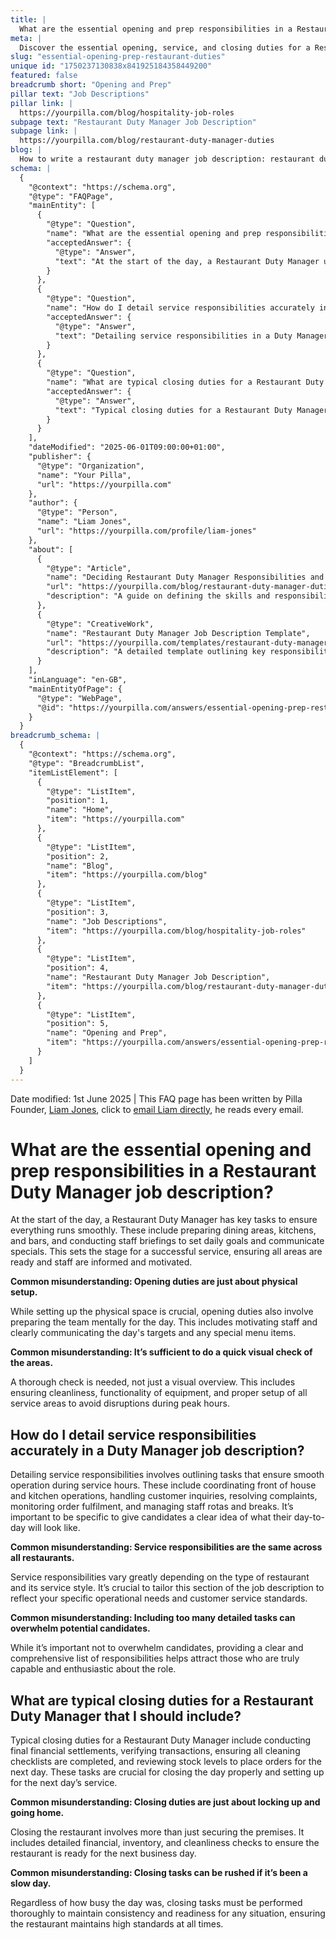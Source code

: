 ```yaml
---
title: |
  What are the essential opening and prep responsibilities in a Restaurant Duty Manager job description?
meta: |
  Discover the essential opening, service, and closing duties for a Restaurant Duty Manager, including common misconceptions about each role.
slug: "essential-opening-prep-restaurant-duties"
unique id: "1750237130838x841925184358449200"
featured: false
breadcrumb short: "Opening and Prep"
pillar text: "Job Descriptions"
pillar link: |
  https://yourpilla.com/blog/hospitality-job-roles
subpage text: "Restaurant Duty Manager Job Description"
subpage link: |
  https://yourpilla.com/blog/restaurant-duty-manager-duties
blog: |
  How to write a restaurant duty manager job description: restaurant duty manager job description template included.
schema: |
  {
    "@context": "https://schema.org",
    "@type": "FAQPage",
    "mainEntity": [
      {
        "@type": "Question",
        "name": "What are the essential opening and prep responsibilities in a Restaurant Duty Manager job description?",
        "acceptedAnswer": {
          "@type": "Answer",
          "text": "At the start of the day, a Restaurant Duty Manager undertakes key tasks to ensure smooth operations. Responsibilities include preparing dining areas, kitchens, and bars, and conducting staff briefings to communicate daily goals and special menu items. This setup ensures all areas are ready for service, and staff are well-informed and motivated."
        }
      },
      {
        "@type": "Question",
        "name": "How do I detail service responsibilities accurately in a Duty Manager job description?",
        "acceptedAnswer": {
          "@type": "Answer",
          "text": "Detailing service responsibilities in a Duty Manager job description involves outlining tasks vital for smooth operation during service hours. These include coordinating front and back house operations, handling customer inquiries, resolving complaints, monitoring order fulfilment, and managing staff rotas and breaks. It's essential to tailor this section to specific operational needs and customer service standards."
        }
      },
      {
        "@type": "Question",
        "name": "What are typical closing duties for a Restaurant Duty Manager that I should include?",
        "acceptedAnswer": {
          "@type": "Answer",
          "text": "Typical closing duties for a Restaurant Duty Manager include conducting final financial settlements, verifying transactions, ensuring cleaning checklists are completed, and reviewing stock levels to place orders for the next day. These tasks ensure the restaurant is properly closed and prepared for the next day’s service."
        }
      }
    ],
    "dateModified": "2025-06-01T09:00:00+01:00",
    "publisher": {
      "@type": "Organization",
      "name": "Your Pilla",
      "url": "https://yourpilla.com"
    },
    "author": {
      "@type": "Person",
      "name": "Liam Jones",
      "url": "https://yourpilla.com/profile/liam-jones"
    },
    "about": [
      {
        "@type": "Article",
        "name": "Deciding Restaurant Duty Manager Responsibilities and Skills",
        "url": "https://yourpilla.com/blog/restaurant-duty-manager-duties",
        "description": "A guide on defining the skills and responsibilities required for a Restaurant Duty Manager, ensuring a comprehensive understanding for potential candidates."
      },
      {
        "@type": "CreativeWork",
        "name": "Restaurant Duty Manager Job Description Template",
        "url": "https://yourpilla.com/templates/restaurant-duty-manager-job-description",
        "description": "A detailed template outlining key responsibilities and qualifications for the role of a Restaurant Duty Manager, meant to assist employers in crafting effective job descriptions."
      }
    ],
    "inLanguage": "en-GB",
    "mainEntityOfPage": {
      "@type": "WebPage",
      "@id": "https://yourpilla.com/answers/essential-opening-prep-restaurant-duties"
    }
  }
breadcrumb_schema: |
  {
    "@context": "https://schema.org",
    "@type": "BreadcrumbList",
    "itemListElement": [
      {
        "@type": "ListItem",
        "position": 1,
        "name": "Home",
        "item": "https://yourpilla.com"
      },
      {
        "@type": "ListItem",
        "position": 2,
        "name": "Blog",
        "item": "https://yourpilla.com/blog"
      },
      {
        "@type": "ListItem",
        "position": 3,
        "name": "Job Descriptions",
        "item": "https://yourpilla.com/blog/hospitality-job-roles"
      },
      {
        "@type": "ListItem",
        "position": 4,
        "name": "Restaurant Duty Manager Job Description",
        "item": "https://yourpilla.com/blog/restaurant-duty-manager-duties"
      },
      {
        "@type": "ListItem",
        "position": 5,
        "name": "Opening and Prep",
        "item": "https://yourpilla.com/answers/essential-opening-prep-restaurant-duties"
      }
    ]
  }
---
```


Date modified: 1st June 2025 | This FAQ page has been written by Pilla Founder, [Liam Jones](https://yourpilla.com/profile/liam-jones), click to [email Liam directly](https://mailto:liam@yourpilla.com), he reads every email.

# What are the essential opening and prep responsibilities in a Restaurant Duty Manager job description?

At the start of the day, a Restaurant Duty Manager has key tasks to ensure everything runs smoothly. These include preparing dining areas, kitchens, and bars, and conducting staff briefings to set daily goals and communicate specials. This sets the stage for a successful service, ensuring all areas are ready and staff are informed and motivated.

**Common misunderstanding: Opening duties are just about physical setup.**

While setting up the physical space is crucial, opening duties also involve preparing the team mentally for the day. This includes motivating staff and clearly communicating the day's targets and any special menu items.

**Common misunderstanding: It’s sufficient to do a quick visual check of the areas.**

A thorough check is needed, not just a visual overview. This includes ensuring cleanliness, functionality of equipment, and proper setup of all service areas to avoid disruptions during peak hours.

## How do I detail service responsibilities accurately in a Duty Manager job description?

Detailing service responsibilities involves outlining tasks that ensure smooth operation during service hours. These include coordinating front of house and kitchen operations, handling customer inquiries, resolving complaints, monitoring order fulfilment, and managing staff rotas and breaks. It’s important to be specific to give candidates a clear idea of what their day-to-day will look like.

**Common misunderstanding: Service responsibilities are the same across all restaurants.**

Service responsibilities vary greatly depending on the type of restaurant and its service style. It’s crucial to tailor this section of the job description to reflect your specific operational needs and customer service standards.

**Common misunderstanding: Including too many detailed tasks can overwhelm potential candidates.**

While it’s important not to overwhelm candidates, providing a clear and comprehensive list of responsibilities helps attract those who are truly capable and enthusiastic about the role.

## What are typical closing duties for a Restaurant Duty Manager that I should include?

Typical closing duties for a Restaurant Duty Manager include conducting final financial settlements, verifying transactions, ensuring all cleaning checklists are completed, and reviewing stock levels to place orders for the next day. These tasks are crucial for closing the day properly and setting up for the next day’s service.

**Common misunderstanding: Closing duties are just about locking up and going home.**

Closing the restaurant involves more than just securing the premises. It includes detailed financial, inventory, and cleanliness checks to ensure the restaurant is ready for the next business day.

**Common misunderstanding: Closing tasks can be rushed if it’s been a slow day.**

Regardless of how busy the day was, closing tasks must be performed thoroughly to maintain consistency and readiness for any situation, ensuring the restaurant maintains high standards at all times.